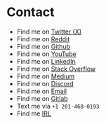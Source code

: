 # Contact
- Find me on [Twitter (X)](https://x.com/kit2d2)
- Find me on [Reddit](https://reddit.com/u/kit2d2)
- Find me on [Github](https://github.com/cat2d2)
- Find me on [YouTube](https://youtube.com/@kit2d2)
- Find me on [LinkedIn]()
- Find me on [Stack Overflow](https://stackoverflow.com/users/22882511/kit2d2)
- Find me on [Medium](https://medium.com/@kit2d2)
- Find me on [Discord](https://discord.gg/m4DefhCemY)
- Find me on [Email](mailto:cat@fatherless.dad)
- Find me on [Gitlab](https://gitlab.com/cat2d2)
- Text me via `+1 201-468-0193`
- Find me [IRL](https://nice-try)
